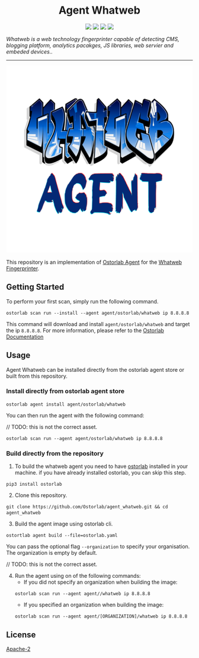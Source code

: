 <h1 align="center">Agent Whatweb</h1>

<p align="center">
<img src="https://img.shields.io/badge/License-Apache_2.0-brightgreen.svg">
<img src="https://img.shields.io/github/languages/top/ostorlab/agent_whatweb">
<img src="https://img.shields.io/github/stars/ostorlab/agent_whatweb">
<img src="https://img.shields.io/badge/PRs-welcome-brightgreen.svg">
</p>

_Whatweb is a web technology fingerprinter capable of detecting CMS, blogging platform, analytics pacakges, JS libraries, web servier and embeded devices.._

---

<p align="center">
<img src="https://github.com/Ostorlab/agent_whatweb/blob/main/images/logo.png" alt="agent-whatweb" />
</p>

This repository is an implementation of [Ostorlab Agent](https://pypi.org/project/ostorlab/) for the [Whatweb Fingerprinter](https://github.com/google/whatweb-security-scanner).

## Getting Started
To perform your first scan, simply run the following command.
```shell
ostorlab scan run --install --agent agent/ostorlab/whatweb ip 8.8.8.8
```

This command will download and install `agent/ostorlab/whatweb` and target the ip `8.8.8.8`.
For more information, please refer to the [Ostorlab Documentation](https://github.com/Ostorlab/ostorlab/blob/main/README.md)


## Usage

Agent Whatweb can be installed directly from the ostorlab agent store or built from this repository.

 ### Install directly from ostorlab agent store

 ```shell
 ostorlab agent install agent/ostorlab/whatweb
 ```

You can then run the agent with the following command:

// TODO: this is not the correct asset.

```shell
ostorlab scan run --agent agent/ostorlab/whatweb ip 8.8.8.8
```


### Build directly from the repository

 1. To build the whatweb agent you need to have [ostorlab](https://pypi.org/project/ostorlab/) installed in your machine.  if you have already installed ostorlab, you can skip this step.

```shell
pip3 install ostorlab
```

 2. Clone this repository.

```shell
git clone https://github.com/Ostorlab/agent_whatweb.git && cd agent_whatweb
```

 3. Build the agent image using ostorlab cli.

 ```shell
 ostortlab agent build --file=ostorlab.yaml
 ```
 You can pass the optional flag `--organization` to specify your organisation. The organization is empty by default.

// TODO: this is not the correct asset.

 4. Run the agent using on of the following commands:
	 * If you did not specify an organization when building the image:
	  ```shell
	  ostorlab scan run --agent agent//whatweb ip 8.8.8.8
	  ```
	 * If you specified an organization when building the image:
	  ```shell
	  ostorlab scan run --agent agent/[ORGANIZATION]/whatweb ip 8.8.8.8
	  ```


## License
[Apache-2](./LICENSE)
